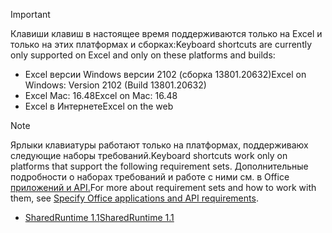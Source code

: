 > [!IMPORTANT]
> <span data-ttu-id="41c70-101">Клавиши клавиш в настоящее время поддерживаются только на Excel и только на этих платформах и сборках:</span><span class="sxs-lookup"><span data-stu-id="41c70-101">Keyboard shortcuts are currently only supported on Excel and only on these platforms and builds:</span></span>
>
>- <span data-ttu-id="41c70-102">Excel версии Windows версии 2102 (сборка 13801.20632)</span><span class="sxs-lookup"><span data-stu-id="41c70-102">Excel on Windows: Version 2102 (Build 13801.20632)</span></span>
>- <span data-ttu-id="41c70-103">Excel Mac: 16.48</span><span class="sxs-lookup"><span data-stu-id="41c70-103">Excel on Mac: 16.48</span></span>
>- <span data-ttu-id="41c70-104">Excel в Интернете</span><span class="sxs-lookup"><span data-stu-id="41c70-104">Excel on the web</span></span>

> [!NOTE]
> <span data-ttu-id="41c70-105">Ярлыки клавиатуры работают только на платформах, поддерживаюх следующие наборы требований.</span><span class="sxs-lookup"><span data-stu-id="41c70-105">Keyboard shortcuts work only on platforms that support the following requirement sets.</span></span> <span data-ttu-id="41c70-106">Дополнительные подробности о наборах требований и работе с ними см. в Office [приложений и API.](../develop/specify-office-hosts-and-api-requirements.md)</span><span class="sxs-lookup"><span data-stu-id="41c70-106">For more about requirement sets and how to work with them, see [Specify Office applications and API requirements](../develop/specify-office-hosts-and-api-requirements.md).</span></span>
>
> - [<span data-ttu-id="41c70-107">SharedRuntime 1.1</span><span class="sxs-lookup"><span data-stu-id="41c70-107">SharedRuntime 1.1</span></span>](../reference/requirement-sets/shared-runtime-requirement-sets.md)